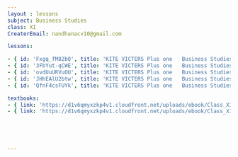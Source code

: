 ```yaml
--- 
layout : lessons 
subject: Business Studies
class: XI
CreaterEmail: nandhanacv10@gmail.com

lessons: 

- { id: 'Fxgq_fM82bQ', title: 'KITE VICTERS Plus one   Business Studies Class 01 (First Bell-ഫസ്റ്റ് ബെല്‍)' }
- { id: '3FbYut-qCWE', title: 'KITE VICTERS Plus one   Business Studies Class 02 (First Bell-ഫസ്റ്റ് ബെല്‍)' }
- { id: 'ovdUuURVuOU', title: 'KITE VICTERS Plus one   Business Studies Class 03 (First Bell-ഫസ്റ്റ് ബെല്‍)' }
- { id: 'JHhEAlU2btw', title: 'KITE VICTERS Plus one   Business Studies Class 04 (First Bell-ഫസ്റ്റ് ബെല്‍)' }
- { id: 'QfnF4csFUYk', title: 'KITE VICTERS Plus one   Business Studies Class 05 (First Bell-ഫസ്റ്റ് ബെല്‍)' }

textbooks:
- { link: 'https://d1v6qmyxzkp4v1.cloudfront.net/uploads/ebook/Class_XI/BusinessStudies/Business%20Studies.pdf', title: 'Business Studies Part -1' , medium: 'English' }
- { link: 'https://d1v6qmyxzkp4v1.cloudfront.net/uploads/ebook/Class_XI/BusinessStudies/XI_Business_Studies.pdf', title: 'Business Studies Part -1' , medium: 'malayalam' }





---
```

